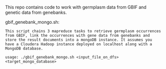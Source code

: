 This repo contains code to work with germplasm data from GBIF and genetic data from genebanks.

gbif_genebank_mongo.sh:
	
	This script chains 3 mapreduce tasks to retrieve germplasm occurrences from GBIF, link the occurrences with gene data from genebanks and store the result documents into a mongoDB instance. It assumes you have a Cloudera Hadoop instance deployed on localhost along with a MongoDB database.

	usage: ./gbif_genebank_mongo.sh <input_file_on_dfs> <target_mongo_database>
